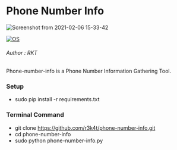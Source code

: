 # Phone Number Info 


![Screenshot from 2021-02-06 15-33-42](https://user-images.githubusercontent.com/69615463/107120343-50de9380-68b7-11eb-9844-1a554210ef55.png)
<br>

[![OS](https://img.shields.io/badge/Tested%20On-Linux-purple.svg)](https://en.wikipedia.org/wiki/Linux)


<h6>Author : RKT</h6>

Phone-number-info is a Phone Number Information Gathering Tool.

### Setup ###

+ sudo pip install -r requirements.txt

### Terminal Command ###

+ git clone https://github.com/r3k4t/phone-number-info.git
+ cd phone-number-info
+ sudo python phone-number-info.py



